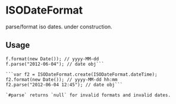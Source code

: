 ISODateFormat
=============

parse/format iso dates. under construction.



Usage
-----
```var f = ISODateFormat.create();
f.format(new Date()); // yyyy-MM-dd
f.parse("2012-06-04"); // date obj```

```var f2 = ISODateFormat.create(ISODateFormat.dateTime);
f2.format(new Date()); // yyyy-MM-dd hh:mm
f2.parse("2012-06-04 12:45"); // date obj```

`#parse` returns `null` for invalid formats and invalid dates.
